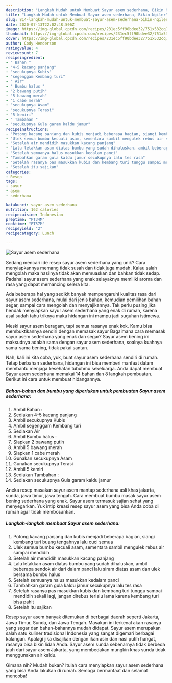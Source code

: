```yaml
---
description: "Langkah Mudah untuk Membuat Sayur asem sederhana, Bikin Ngiler"
title: "Langkah Mudah untuk Membuat Sayur asem sederhana, Bikin Ngiler"
slug: 814-langkah-mudah-untuk-membuat-sayur-asem-sederhana-bikin-ngiler
date: 2020-07-13T22:02:48.506Z
image: https://img-global.cpcdn.com/recipes/231ec5ff90bdee32/751x532cq70/sayur-asem-sederhana-foto-resep-utama.jpg
thumbnail: https://img-global.cpcdn.com/recipes/231ec5ff90bdee32/751x532cq70/sayur-asem-sederhana-foto-resep-utama.jpg
cover: https://img-global.cpcdn.com/recipes/231ec5ff90bdee32/751x532cq70/sayur-asem-sederhana-foto-resep-utama.jpg
author: Cody Henderson
ratingvalue: 4
reviewcount: 7
recipeingredient:
- " Bahan "
- "4-5 kacang panjang"
- "secukupnya Kubis"
- "segenggam Kembang turi"
- " Air"
- " Bumbu halus "
- "2 bawang putih"
- "5 bawang merah"
- "1 cabe merah"
- "secukupnya Asam"
- "secukupnya Terasi"
- "5 kemiri"
- " Tambahan "
- "secukupnya Gula garam kaldu jamur"
recipeinstructions:
- "Potong kacang panjang dan kubis menjadi beberapa bagian, siangi kembang turi buang tengahnya lalu cuci semua"
- "Ulek semua bumbu kecuali asam, sementara sambil mengulek rebus air sampai mendidih"
- "Setelah air mendidih masukkan kacang panjang"
- "Lalu letakkan asam diatas bumbu yang sudah dihaluskan, ambil beberapa sendok air dari dalam panci lalu siram diatas asam dan ulek bersama bumbu halus"
- "Setelah semuanya halus masukkan kedalam panci"
- "Tambahkan garam gula kaldu jamur secukupnya lalu tes rasa"
- "Setelah rasanya pas masukkan kubis dan kembang turi tunggu sampai mendidih sekali lagi, jangan direbus terlalu lama karena kembang turi bisa pahit"
- "Setelah itu sajikan"
categories:
- Resep
tags:
- sayur
- asem
- sederhana

katakunci: sayur asem sederhana 
nutrition: 162 calories
recipecuisine: Indonesian
preptime: "PT34M"
cooktime: "PT57M"
recipeyield: "2"
recipecategory: Lunch

---
```



![Sayur asem sederhana](https://img-global.cpcdn.com/recipes/231ec5ff90bdee32/751x532cq70/sayur-asem-sederhana-foto-resep-utama.jpg)

Sedang mencari ide resep sayur asem sederhana yang unik? Cara menyiapkannya memang tidak susah dan tidak juga mudah. Kalau salah mengolah maka hasilnya tidak akan memuaskan dan bahkan tidak sedap. Padahal sayur asem sederhana yang enak selayaknya memiliki aroma dan rasa yang dapat memancing selera kita.

Ada beberapa hal yang sedikit banyak mempengaruhi kualitas rasa dari sayur asem sederhana, mulai dari jenis bahan, kemudian pemilihan bahan segar, sampai cara mengolah dan menyajikannya. Tak perlu pusing jika hendak menyiapkan sayur asem sederhana yang enak di rumah, karena asal sudah tahu triknya maka hidangan ini mampu jadi suguhan istimewa.

Meski sayur asem beragam, tapi semua rasanya enak kok. Kamu bisa membuktikannya sendiri dengan memasak sayur Bagaimana cara memasak sayur asem sederhana yang enak dan segar? Sayur asem bening ini maksudnya adalah sama dengan sayur asem sederhana, soalnya kuahnya sama-sama bening, tidak pakai santan.


Nah, kali ini kita coba, yuk, buat sayur asem sederhana sendiri di rumah. Tetap berbahan sederhana, hidangan ini bisa memberi manfaat dalam membantu menjaga kesehatan tubuhmu sekeluarga. Anda dapat membuat Sayur asem sederhana memakai 14 bahan dan 8 langkah pembuatan. Berikut ini cara untuk membuat hidangannya.

<!--inarticleads1-->

##### Bahan-bahan dan bumbu yang diperlukan untuk pembuatan Sayur asem sederhana:

1. Ambil  Bahan :
1. Sediakan 4-5 kacang panjang
1. Ambil secukupnya Kubis
1. Ambil segenggam Kembang turi
1. Sediakan  Air
1. Ambil  Bumbu halus :
1. Siapkan 2 bawang putih
1. Ambil 5 bawang merah
1. Siapkan 1 cabe merah
1. Gunakan secukupnya Asam
1. Gunakan secukupnya Terasi
1. Ambil 5 kemiri
1. Sediakan  Tambahan :
1. Sediakan secukupnya Gula garam kaldu jamur


Aneka resep masakan sayur asem mantap sederhana asli khas jakarta, sunda, jawa timur, jawa tengah. Cara membuat bumbu masak sayur asem bening sederhana yang enak. Sayur asem termasuk sajian sehat yang menyegarkan. Yuk intip kreasi resep sayur asem yang bisa Anda coba di rumah agar tidak membosankan. 

<!--inarticleads2-->

##### Langkah-langkah membuat Sayur asem sederhana:

1. Potong kacang panjang dan kubis menjadi beberapa bagian, siangi kembang turi buang tengahnya lalu cuci semua
1. Ulek semua bumbu kecuali asam, sementara sambil mengulek rebus air sampai mendidih
1. Setelah air mendidih masukkan kacang panjang
1. Lalu letakkan asam diatas bumbu yang sudah dihaluskan, ambil beberapa sendok air dari dalam panci lalu siram diatas asam dan ulek bersama bumbu halus
1. Setelah semuanya halus masukkan kedalam panci
1. Tambahkan garam gula kaldu jamur secukupnya lalu tes rasa
1. Setelah rasanya pas masukkan kubis dan kembang turi tunggu sampai mendidih sekali lagi, jangan direbus terlalu lama karena kembang turi bisa pahit
1. Setelah itu sajikan


Resep sayur asem banyak ditemukan di berbagai daerah seperti Jakarta, Jawa Timur, Sunda, dan Jawa Tengah. Masakan ini terkenal akan rasanya yang segar dan bahan-bahannya mudah didapat. Sayur asem merupakan salah satu kuliner tradisional Indonesia yang sangat digemari berbagai kalangan. Apalagi jika disajikan dengan ikan asin dan nasi putih hangat, rasanya bisa bikin lidah Anda. Sayur asem sunda sebenarnya tidak berbeda jauh dari sayur asem Jakarta, yang membedakan mungkin khas sunda tidak menggunakan air kaldu. 

Gimana nih? Mudah bukan? Itulah cara menyiapkan sayur asem sederhana yang bisa Anda lakukan di rumah. Semoga bermanfaat dan selamat mencoba!
